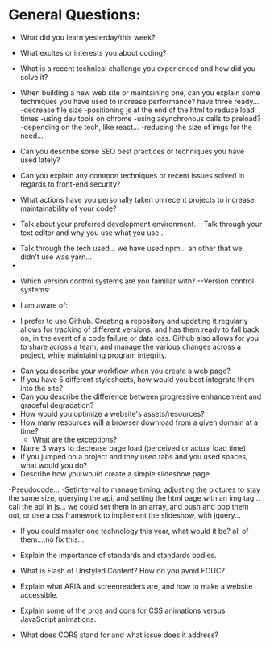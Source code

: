 # General Questions:

* What did you learn yesterday/this week?
* What excites or interests you about coding?
* What is a recent technical challenge you experienced and how did you solve it?
* When building a new web site or maintaining one, can you explain some techniques you have used to increase performance?
have three ready...
-decrease file size
-positioning js at the end of the html to reduce load times
-using dev tools on chrome
-using asynchronous calls to preload?
-depending on the tech, like react...
-reducing the size of imgs for the need...

* Can you describe some SEO best practices or techniques you have used lately?
* Can you explain any common techniques or recent issues solved in regards to front-end security?
* What actions have you personally taken on recent projects to increase maintainability of your code?

* Talk about your preferred development environment.
--Talk through your text editor and why you use what you use...
- Talk through the tech used... we have used npm... an other that we didn't use was yarn...
-


* Which version control systems are you familiar with?
--Version control systems:
- I am aware of:

- I prefer to use Github.  Creating a repository and updating it regularly allows for tracking of different versions, and has them ready to fall back on, in the event of a code failure or data loss.  Github also allows for you to share across a team, and manage the various changes across a project, while maintaining program integrity.


* Can you describe your workflow when you create a web page?
* If you have 5 different stylesheets, how would you best integrate them into the site?
* Can you describe the difference between progressive enhancement and graceful degradation?
* How would you optimize a website's assets/resources?
* How many resources will a browser download from a given domain at a time?
  * What are the exceptions?
* Name 3 ways to decrease page load (perceived or actual load time).
* If you jumped on a project and they used tabs and you used spaces, what would you do?
* Describe how you would create a simple slideshow page.

-Pseudocode...
-SetInterval to manage timing, adjusting the pictures to stay the same size, querying the api, and setting the html page with an img tag... call the api in js... we could set them in an array, and push and pop them out, or use a css framework to implement the slideshow, with jquery...


* If you could master one technology this year, what would it be?
all of them....no fix this...

* Explain the importance of standards and standards bodies.
* What is Flash of Unstyled Content? How do you avoid FOUC?
* Explain what ARIA and screenreaders are, and how to make a website accessible.
* Explain some of the pros and cons for CSS animations versus JavaScript animations.
* What does CORS stand for and what issue does it address?
